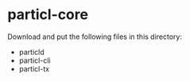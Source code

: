 # particl-core

Download and put the following files in this directory:

* particld
* particl-cli
* particl-tx